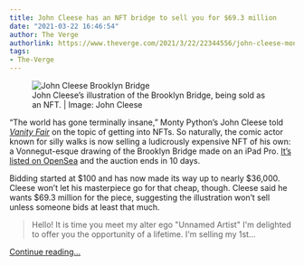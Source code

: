 ```yaml
---
title: John Cleese has an NFT bridge to sell you for $69.3 million
date: "2021-03-22 16:46:54"
author: The Verge
authorlink: https://www.theverge.com/2021/3/22/22344556/john-cleese-monty-python-nft-brooklyn-bridge
tags:
- The-Verge
---
```

<figure>
      <img alt="John Cleese Brooklyn Bridge" src="https://cdn.vox-cdn.com/thumbor/RX2HTeoawTyjcEPr8pHl0q-2dU0=/0x21:653x456/1310x873/cdn.vox-cdn.com/uploads/chorus_image/image/69006735/unnamed.0.png" />
        <figcaption>John Cleese’s illustration of the Brooklyn Bridge, being sold as an NFT. | Image: John Cleese</figcaption>
    </figure>

  <p id="Ah6puc">“The world has gone terminally insane,” Monty Python’s John Cleese told <a href="https://www.vanityfair.com/news/2021/03/nfts-are-driving-stunts-and-diving-into-the-culture-wars"><em>Vanity Fair</em></a> on the topic of getting into NFTs. So naturally, the comic actor known for silly walks is now selling a ludicrously expensive NFT of his own: a Vonnegut-esque drawing of the Brooklyn Bridge made on an iPad Pro. <a href="https://opensea.io/assets/0x9201a886740d193e315f1f1b2b193321d6701d07/1021">It’s listed on OpenSea</a> and the auction ends in 10 days.</p>
<p id="X2GMfB">Bidding started at $100 and has now made its way up to nearly $36,000. Cleese won’t let his masterpiece go for that cheap, though. Cleese said he wants $69.3 million for the piece, suggesting the illustration won’t sell unless someone bids at least that much. </p>
<div id="EIhFxB">
<blockquote class="twitter-tweet">
<p lang="en" dir="ltr">Hello! It is time you meet my alter ego "Unnamed Artist" I'm delighted to offer you the opportunity of a lifetime. I'm selling my 1st...</p>
</blockquote>
</div>
  <p>
    <a href="https://www.theverge.com/2021/3/22/22344556/john-cleese-monty-python-nft-brooklyn-bridge">Continue reading&hellip;</a>
  </p>
